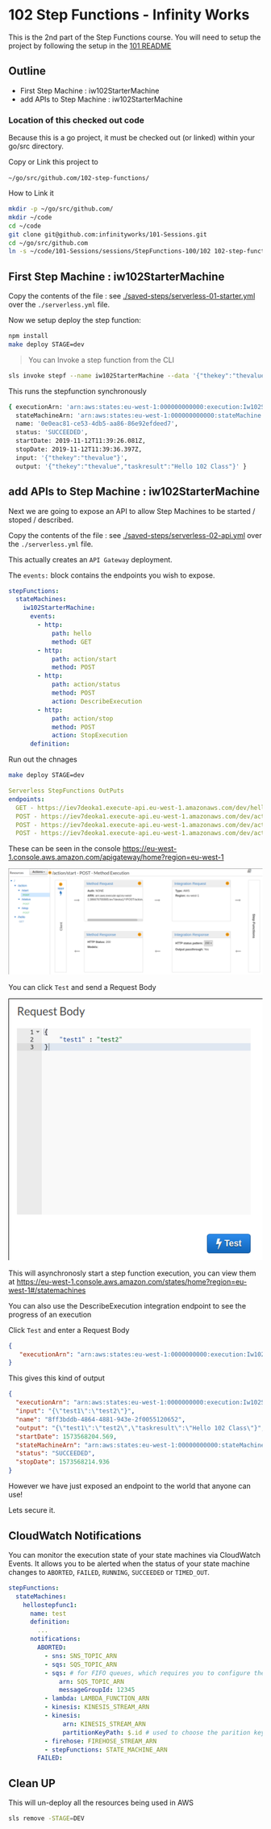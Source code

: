 # 102 Step Functions - Infinity Works 

This is the 2nd part of the Step Functions course.
You will need to setup the project by following the setup in the [101 README](../101/README.md)

## Outline

* First Step Machine : iw102StarterMachine
* add APIs to Step Machine : iw102StarterMachine

### Location of this checked out code

Because this is a go project, it must be checked out (or linked) within your go/src directory.

Copy or Link this project to

`~/go/src/github.com/102-step-functions/`

How to Link it

```bash
mkdir -p ~/go/src/github.com/
mkdir ~/code
cd ~/code
git clone git@github.com:infinityworks/101-Sessions.git
cd ~/go/src/github.com
ln -s ~/code/101-Sessions/sessions/StepFunctions-100/102 102-step-functions
```

## First Step Machine : iw102StarterMachine

Copy the contents of the file : see [./saved-steps/serverless-01-starter.yml](./saved-steps/serverless-01-starter.yml) over the `./serverless.yml` file.

Now we setup deploy the step function:

```bash
npm install
make deploy STAGE=dev
```

> You can Invoke a step function from the CLI

```bash
sls invoke stepf --name iw102StarterMachine --data '{"thekey":"thevalue"}'
```

This runs the stepfunction synchronously 

```bash
{ executionArn: 'arn:aws:states:eu-west-1:000000000000:execution:Iw102StarterMachineStepFunctionsStateMachine-C8ZYXzFB9SCO:0e0eac81-ce53-4db5-aa86-86e92efdeed7',
  stateMachineArn: 'arn:aws:states:eu-west-1:000000000000:stateMachine:Iw102StarterMachineStepFunctionsStateMachine-C8ZYXzFB9SCO',
  name: '0e0eac81-ce53-4db5-aa86-86e92efdeed7',
  status: 'SUCCEEDED',
  startDate: 2019-11-12T11:39:26.081Z,
  stopDate: 2019-11-12T11:39:36.397Z,
  input: '{"thekey":"thevalue"}',
  output: '{"thekey":"thevalue","taskresult":"Hello 102 Class"}' }
```

## add APIs to Step Machine : iw102StarterMachine

Next we are going to expose an API to allow Step Machines to be started / stoped / described.

Copy the contents of the file : see [./saved-steps/serverless-02-api.yml](./saved-steps/serverless-02-api.yml) over the `./serverless.yml` file.

This actually creates an `API Gateway` deployment.

The `events:` block contains the endpoints you wish to expose.

```yml
stepFunctions:
  stateMachines:
    iw102StarterMachine:
      events:
        - http:
            path: hello
            method: GET
        - http:
            path: action/start
            method: POST
        - http:
            path: action/status
            method: POST
            action: DescribeExecution
        - http:
            path: action/stop
            method: POST
            action: StopExecution
      definition:
```

Run out the chnages

```bash
make deploy STAGE=dev
```

```yml
Serverless StepFunctions OutPuts
endpoints:
  GET - https://iev7deoka1.execute-api.eu-west-1.amazonaws.com/dev/hello
  POST - https://iev7deoka1.execute-api.eu-west-1.amazonaws.com/dev/action/start
  POST - https://iev7deoka1.execute-api.eu-west-1.amazonaws.com/dev/action/status
  POST - https://iev7deoka1.execute-api.eu-west-1.amazonaws.com/dev/action/stop
```

These can be seen in the console <https://eu-west-1.console.aws.amazon.com/apigateway/home?region=eu-west-1>

![alt API Gateway](./saved-steps/img/02-apigw.png "API Gateway")

You can click `Test` and send a Request Body

![alt API Gateway test post](./saved-steps/img/02-apigw-test.png "API Gateway test post")

This will asynchronosly start a step function execution, you can view them at <https://eu-west-1.console.aws.amazon.com/states/home?region=eu-west-1#/statemachines>

You can also use the DescribeExecution integration endpoint to see the progress of an execution

Click `Test` and enter a Request Body

```json
{
   "executionArn": "arn:aws:states:eu-west-1:0000000000:execution:Iw102StarterMachineStepFunctionsStateMachine-C8ZYXzFB9SCO:8ff3bddb-4864-4881-943e-2f0055120652"
}
```

This gives this kind of output

```json
{
  "executionArn": "arn:aws:states:eu-west-1:0000000000:execution:Iw102StarterMachineStepFunctionsStateMachine-C8ZYXzFB9SCO:8ff3bddb-4864-4881-943e-2f0055120652",
  "input": "{\"test1\":\"test2\"}",
  "name": "8ff3bddb-4864-4881-943e-2f0055120652",
  "output": "{\"test1\":\"test2\",\"taskresult\":\"Hello 102 Class\"}",
  "startDate": 1573568204.569,
  "stateMachineArn": "arn:aws:states:eu-west-1:00000000000:stateMachine:Iw102StarterMachineStepFunctionsStateMachine-C8ZYXzFB9SCO",
  "status": "SUCCEEDED",
  "stopDate": 1573568214.936
}
```

However we have just exposed an endpoint to the world that anyone can use!

Lets secure it.

## CloudWatch Notifications

You can monitor the execution state of your state machines via CloudWatch Events. It allows you to be alerted when the status of your state machine changes to `ABORTED`, `FAILED`, `RUNNING`, `SUCCEEDED` or `TIMED_OUT`.

```yml
stepFunctions:
  stateMachines:
    hellostepfunc1:
      name: test
      definition:
        ...
      notifications:
        ABORTED:
          - sns: SNS_TOPIC_ARN
          - sqs: SQS_TOPIC_ARN
          - sqs: # for FIFO queues, which requires you to configure the message group ID
              arn: SQS_TOPIC_ARN
              messageGroupId: 12345
          - lambda: LAMBDA_FUNCTION_ARN
          - kinesis: KINESIS_STREAM_ARN
          - kinesis:
               arn: KINESIS_STREAM_ARN
               partitionKeyPath: $.id # used to choose the parition key from payload
          - firehose: FIREHOSE_STREAM_ARN
          - stepFunctions: STATE_MACHINE_ARN
        FAILED:
```


## Clean UP

This will un-deploy all the resources being used in AWS

```bash
sls remove -STAGE=DEV
```